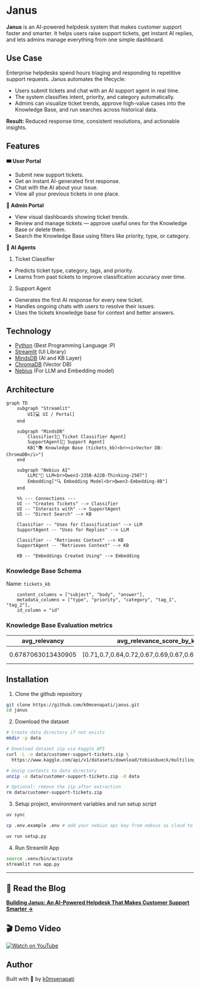 # Janus

**Janus** is an AI-powered helpdesk system that makes customer support faster and smarter. It helps users raise support tickets, get instant AI replies, and lets admins manage everything from one simple dashboard.

## Use Case

Enterprise helpdesks spend hours triaging and responding to repetitive support requests.
Janus automates the lifecycle:

- Users submit tickets and chat with an AI support agent in real time.
- The system classifies intent, priority, and category automatically.
- Admins can visualize ticket trends, approve high-value cases into the Knowledge Base, and run searches across historical data.

**Result:** Reduced response time, consistent resolutions, and actionable insights.

## Features

**🎟️ User Portal**

- Submit new support tickets.
- Get an instant AI-generated first response.
- Chat with the AI about your issue.
- View all your previous tickets in one place.

**🧠 Admin Portal**

- View visual dashboards showing ticket trends.
- Review and manage tickets — approve useful ones for the Knowledge Base or delete them.
- Search the Knowledge Base using filters like priority, type, or category.

**🤖 AI Agents**

1. Ticket Classifier

- Predicts ticket type, category, tags, and priority.
- Learns from past tickets to improve classification accuracy over time.

2. Support Agent

- Generates the first AI response for every new ticket.
- Handles ongoing chats with users to resolve their issues.
- Uses the tickets knowledge base for context and better answers.

## Technology

- [Python](https://www.python.org/) (Best Programming Language :P)
- [Streamlit](https://streamlit.io/) (UI Library)
- [MindsDB](https://mindsdb.com/) (AI and KB Layer)
- [ChromaDB](https://www.trychroma.com/) (Vector DB)
- [Nebius](https://nebius.com/) (For LLM and Embedding model)

## Architecture

```mermaid
graph TD
    subgraph "Streamlit"
        UI[💻 UI / Portal]
    end

    subgraph "MindsDB"
        Classifier[🤖 Ticket Classifier Agent]
        SupportAgent[🤖 Support Agent]
        KB["📚 Knowledge Base (tickets_kb)<br><i>Vector DB: ChromaDB</i>"]
    end

    subgraph "Nebius AI"
        LLM["🧠 LLM<br>Qwen3-235B-A22B-Thinking-2507"]
        Embedding["🔍 Embedding Model<br>Qwen3-Embedding-8B"]
    end

    %% --- Connections ---
    UI -- "Creates Tickets" --> Classifier
    UI -- "Interacts with" --> SupportAgent
    UI -- "Direct Search" --> KB
    
    Classifier -- "Uses for Classification" --> LLM
    SupportAgent -- "Uses for Replies" --> LLM

    Classifier -- "Retrieves Context" --> KB
    SupportAgent -- "Retrieves Context" --> KB
    
    KB -- "Embeddings Created Using" --> Embedding      
```

### Knowledge Base Schema

Name: `tickets_kb` 

```
    content_columns = ["subject", "body", "answer"],
    metadata_columns = ["type", "priority", "category", "tag_1", "tag_2"],
    id_column = "id"
```

### Knowledge Base Evaluation metrics

| avg_relevancy | avg_relevance_score_by_k | avg_first_relevant_position | mean_mrr | hit_at_k | bin_precision_at_k | avg_entropy | avg_ndcg | avg_query_time | id  | name | created_at |
| ------------- | ------------------------ | --------------------------- | -------- | -------- | ------------------ | ----------- | -------- | -------------- | --- | ---- | ---------- |
| 0.6787063013430905 | [0.71,0.7,0.64,0.72,0.67,0.69,0.67,0.68,0.63,0.68] | 0.24489795918367346 | 0.8733333333333333 | [0.78,0.94,0.98,0.98,0.98,0.98,0.98,0.98,0.98,0.98] | [0.78,0.76,0.73,0.74,0.72,0.72,0.73,0.72,0.71,0.71] | 2.251819234946442 | 0.9207420352312292 | 1.2846330642700194 | 1761655277 | tickets_kb | 2025-10-28 12:41:17.967865 |


## Installation

1. Clone the github repository

```bash
git clone https://github.com/k0msenapati/janus.git
cd janus
```

2. Download the dataset

```bash
# Create data directory if not exists
mkdir -p data

# Download dataset zip via Kaggle API
curl -L -o data/customer-support-tickets.zip \
  https://www.kaggle.com/api/v1/datasets/download/tobiasbueck/multilingual-customer-support-tickets

# Unzip contents to data directory
unzip -o data/customer-support-tickets.zip -d data

# Optional: remove the zip after extraction
rm data/customer-support-tickets.zip
```

3. Setup project, environment variables and run setup script

```bash
uv sync

cp .env.example .env # add your nebius api key from nebius ai cloud to NEBIUS_API_KEY var

uv run setup.py
```

4. Run Streamlit App

```bash
source .venv/bin/activate
streamlit run app.py
```

---

## 📖 Read the Blog  
[**Building Janus: An AI-Powered Helpdesk That Makes Customer Support Smarter →**](https://dev.to/k0msenapati/building-janus-an-ai-powered-helpdesk-that-makes-customer-support-smarter-h6c)

## 🎬 Demo Video  
[![Watch on YouTube](https://i.ytimg.com/vi/xSJRbmtMBGI/hqdefault.jpg)](https://www.youtube.com/watch?v=xSJRbmtMBGI)

## Author

Built with 💖 by [k0msenapati](https://github.com/k0msenapati)

